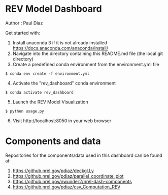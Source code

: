 # REV Model Dashboard
Author : Paul Diaz


Get started with:
1. Install anaconda 3 if it is not already installed https://docs.anaconda.com/anaconda/install/
2. Navigate into the directory containing this README.md file (the local git directory)
3. Create a predefined conda environment from the environment.yml file
```
$ conda env create -f environment.yml
```
4. Activate the "rev_dashboard" conda environment
```
$ conda activate rev_dashboard
```
5. Launch the REV Model Visualization
```
$ python usage.py
```
6. Visit http://localhost:8050 in your web browser


# Components and data
Repositories for the components/data used in this dashboard can be found at:

1. https://github.nrel.gov/pdiaz/deckgl.Ly
2. https://github.nrel.gov/pdiaz/parallel_coordinate_plot
3. https://github.nrel.gov/nwunder2/nrel-dash-components
4. https://github.nrel.gov/pdiaz/csv_Computation_REV
